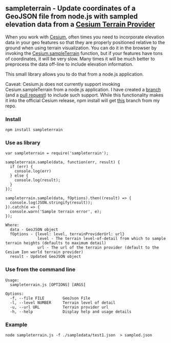 ## sampleterrain - Update coordinates of a GeoJSON file from node.js with sampled elevation data from a [Cesium Terrain Provider](https://cesiumjs.org/Cesium/Build/Documentation/CesiumTerrainProvider.html)

When you work with [Cesium](https://cesiumjs.org/), often times you need to incorporate elevation data in your geo features so that they are properly positioned relative to the ground when using terrain visualization. You can do it in the browser by invoking the [Cesium.sampleTerrain](https://cesiumjs.org/Cesium/Build/Documentation/sampleTerrain.html) function, but if your features have tons of coordinates, it will be very slow. Many times it will be much better to preprocess the data off-line to include elevation information.

This small library allows you to do that from a node.js application.

Caveat: Cesium.js does not currently support invoking Cesium.sampleTerrain from a node.js application. I have created a [branch](https://github.com/jimmyangel/cesium/tree/loadWithHttpRequest) (and a [pull request](https://github.com/AnalyticalGraphicsInc/cesium/pull/6454)) to include such support. While this functionality makes it into the official Cesium release, npm install will get [this](https://github.com/jimmyangel/cesium/tree/loadWithHttpRequest-build) branch from my repo.

### Install
```
npm install sampleterrain
```

### Use as library

```
var sampleterrain = require('sampleterrain');

sampleterrain.sample(data, function(err, result) {
  if (err) {
    console.log(err)
  } else {
    console.log(result);
  }
});

sampleterrain.sample(data, fOptions).then((result) => {
  console.log(JSON.stringify(result));
}).catch(e => {
  console.warn('Sample terrain error', e);
});

Where:
  data - GeoJSON object
  fOptions - {level: level, terrainProviderUrl: url}
              level - The terrain level-of-detail from which to sample terrain heights (defaults to maximum detail)
              url - The url of the terrain provider (default to the Cesium Ion world terrain provider)
  result - Updated GeoJSON object

```

### Use from the command line
```
Usage:
  sampleterrain.js [OPTIONS] [ARGS]

Options:
  -f, --file FILE        GeoJson File
  -l, --level NUMBER     Terrain level of detail
  -u, --url URL          Terrain provider url
  -h, --help             Display help and usage details
```

### Example
```
node sampleterrain.js -f ./sampledata/test1.json  > sampled.json
```
